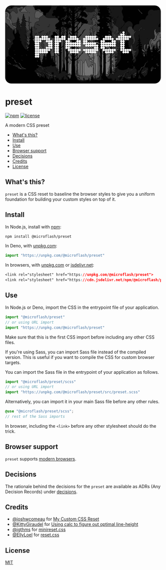 ![preset](./banner.webp)

# preset

[![npm](https://img.shields.io/npm/v/@microflash/preset)](https://www.npmjs.com/package/@microflash/preset)
[![license](https://img.shields.io/github/license/Microflash/preset)](./LICENSE.md)

A modern CSS preset

- [What's this?](#whats-this)
- [Install](#install)
- [Use](#use)
- [Browser support](#browser-support)
- [Decisions](#decisions)
- [Credits](#credits)
- [License](#license)

## What's this?

`preset` is a CSS reset to baseline the browser styles to give you a uniform foundation for building your custom styles on top of it.

## Install

In Node.js, install with [npm](https://docs.npmjs.com/cli/install):

```sh
npm install @microflash/preset
```

In Deno, with [unpkg.com](https://unpkg.com):

```js
import "https://unpkg.com/@microflash/preset"
```

In browsers, with [unpkg.com](https://unpkg.com) or [jsdelivr.net](https://jsdelivr.net):

```css
<link rel="stylesheet" href="https://unpkg.com/@microflash/preset">
<link rel="stylesheet" href="https://cdn.jsdelivr.net/npm/@microflash/preset">
```

## Use

In Node.js or Deno, import the CSS in the entrypoint file of your application.

```js
import "@microflash/preset"
// or using URL import
import "https://unpkg.com/@microflash/preset"
```

Make sure that this is the first CSS import before including any other CSS files.

If you're using Sass, you can import Sass file instead of the compiled version. This is useful if you want to compile the CSS for custom browser targets.

You can import the Sass file in the entrypoint of your application as follows.

```js
import "@microflash/preset/scss"
// or using URL import
import "https://unpkg.com/@microflash/preset/src/preset.scss"
```

Alternatively, you can import it in your main Sass file before any other rules.

```scss
@use "@microflash/preset/scss";
// rest of the Sass imports
```

In browser, including the `<link>` before any other stylesheet should do the trick.

## Browser support

`preset` supports [modern browsers](https://browsersl.ist/#q=defaults%2C+not+IE+%3E+0).

## Decisions

The rationale behind the decisions for the `preset` are available as ADRs (Any Decision Records) under [decisions](./docs/decisions/).

## Credits

- [@joshwcomeau](https://github.com/joshwcomeau) for [My Custom CSS Reset](https://www.joshwcomeau.com/css/custom-css-reset/)
- [@KittyGiraudel](https://github.com/KittyGiraudel) for [Using calc to figure out optimal line-height](https://kittygiraudel.com/2020/05/18/using-calc-to-figure-out-optimal-line-height/)
- [@jgthms](https://github.com/jgthms) for [minireset.css](https://github.com/jgthms/minireset.css)
- [@EllyLoel](https://github.com/EllyLoel) for [reset.css](https://gist.github.com/EllyLoel/4ff8a6472247e6dd2315fd4038926522)

## License

[MIT](./LICENSE.md)
